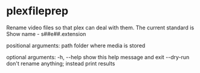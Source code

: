 # plexfileprep
Rename video files so that plex can deal with them. The current standard is Show name - s##e##.extension

positional arguments:
  path        folder where media is stored

optional arguments:
  -h, --help  show this help message and exit
  --dry-run   don't rename anything; instead print results
